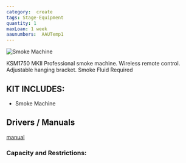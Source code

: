 ```yaml
---
category:  create
tags: Stage-Equipment
quantity: 1
maxLoan: 1 week
aaunumbers:  AAUTemp1
---
```

![Smoke Machine](../../assets/images/equip/ksm_dmx1750_hi.jpg)

KSM1750 MKII Professional smoke machine.  Wireless remote control.  Adjustable hanging bracket.  Smoke Fluid Required
## KIT INCLUDES:
-  Smoke Machine

## Drivers / Manuals
[manual](/assets/files/ksm1750_mkii.pdf)



### Capacity and Restrictions:
